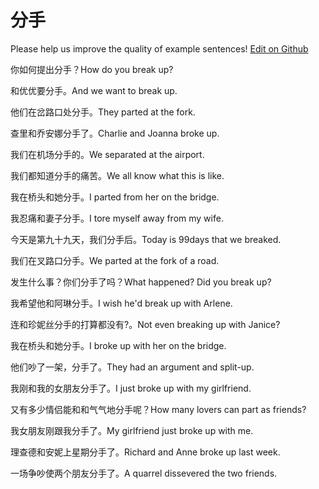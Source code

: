 # 分手

Please help us improve the quality of example sentences! [Edit on Github](https://github.com/jiyushe/jiyu-example-sentence-source/blob/main/chinese/fenshou.md)

<p><span class="chinese">你如何提出分手？</span><span class="english">How do you break up?</span></p>

<p><span class="chinese">和优优要分手。</span><span class="english">And we want to break up.</span></p>

<p><span class="chinese">他们在岔路口处分手。</span><span class="english">They parted at the fork.</span></p>

<p><span class="chinese">查里和乔安娜分手了。</span><span class="english">Charlie and Joanna broke up.</span></p>

<p><span class="chinese">我们在机场分手的。</span><span class="english">We separated at the airport.</span></p>

<p><span class="chinese">我们都知道分手的痛苦。</span><span class="english">We all know what this is like.</span></p>

<p><span class="chinese">我在桥头和她分手。</span><span class="english">I parted from her on the bridge.</span></p>

<p><span class="chinese">我忍痛和妻子分手。</span><span class="english">I tore myself away from my wife.</span></p>

<p><span class="chinese">今天是第九十九天，我们分手后。</span><span class="english">Today is 99days that we breaked.</span></p>

<p><span class="chinese">我们在叉路口分手。</span><span class="english">We parted at the fork of a road.</span></p>

<p><span class="chinese">发生什么事？你们分手了吗？</span><span class="english">What happened? Did you break up?</span></p>

<p><span class="chinese">我希望他和阿琳分手。</span><span class="english">I wish he'd break up with Arlene.</span></p>

<p><span class="chinese">连和珍妮丝分手的打算都没有?。</span><span class="english">Not even breaking up with Janice?</span></p>

<p><span class="chinese">我在桥头和她分手。</span><span class="english">I broke up with her on the bridge.</span></p>

<p><span class="chinese">他们吵了一架，分手了。</span><span class="english">They had an argument and split-up.</span></p>

<p><span class="chinese">我刚和我的女朋友分手了。</span><span class="english">I just broke up with my girlfriend.</span></p>

<p><span class="chinese">又有多少情侣能和和气气地分手呢？</span><span class="english">How many lovers can part as friends?</span></p>

<p><span class="chinese">我女朋友刚跟我分手了。</span><span class="english">My girlfriend just broke up with me.</span></p>

<p><span class="chinese">理查德和安妮上星期分手了。</span><span class="english">Richard and Anne broke up last week.</span></p>

<p><span class="chinese">一场争吵使两个朋友分手了。</span><span class="english">A quarrel dissevered the two friends.</span></p>

